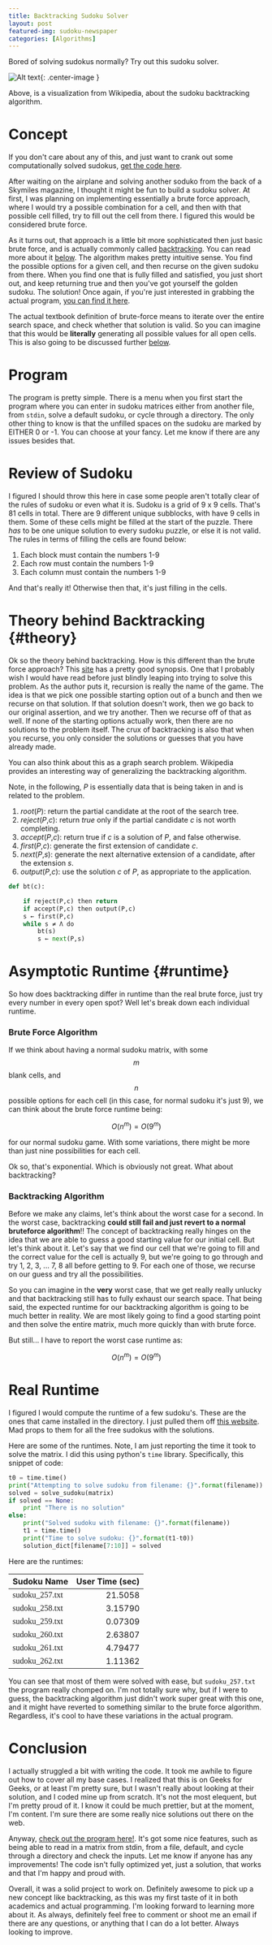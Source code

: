 ```yaml
---
title: Backtracking Sudoku Solver
layout: post
featured-img: sudoku-newspaper
categories: [Algorithms]
---
```


Bored of solving sudokus normally? Try out this sudoku solver. 

![Alt text][backtrackgif]{: .center-image }

Above, is a visualization from Wikipedia, about the sudoku backtracking algorithm.

Concept
=======
If you don't care about any of this, and just want to crank out some computationally solved sudokus, [get the code here][code].

After waiting on the airplane and solving another soduko from the back of a Skymiles magazine, I thought it might be fun to build a sudoku solver. At first, I was planning on implementing essentially a brute force approach, where I would try a possible combination for a cell, and then with that possible cell filled, try to fill out the cell from there. I figured this would be considered brute force.

As it turns out, that approach is a little bit more sophisticated then just basic brute force, and is actually commonly called [backtracking][backtrack]. You can read more about it [below](#theory). The algorithm makes pretty intuitive sense. You find the possible options for a given cell, and then recurse on the given sudoku from there. When you find one that is fully filled and satisfied, you just short out, and keep returning true and then you've got yourself the golden sudoku. The solution! Once again, if you're just interested in grabbing the actual program, [you can find it here][code].

The actual textbook definition of brute-force means to iterate over the entire search space, and check whether that solution is valid. So you can imagine that this would be **literally** generating all possible values for all open cells. This is also going to be discussed further [below](#runtime). 

Program
=======
The program is pretty simple. There is a menu when you first start the program where you can enter in sudoku matrices either from another file, from `stdin`, solve a default sudoku, or cycle through a directory. The only other thing to know is that the unfilled spaces on the sudoku are marked by EITHER 0 or -1. You can choose at your fancy. Let me know if there are any issues besides that. 

Review of Sudoku
================
I figured I should throw this here in case some people aren't totally clear of the rules of sudoku or even what it is. Sudoku is a grid of 9 x 9 cells. That's 81 cells in total. There are 9 different unique subblocks, with have 9 cells in them. Some of these cells might be filled at the start of the puzzle. There *has* to be one unique solution to every sudoku puzzle, or else it is not valid. The rules in terms of filling the cells are found below:

1. Each block must contain the numbers 1-9
2. Each row must contain the numbers 1-9
3. Each column must contain the numbers 1-9

And that's really it! Otherwise then that, it's just filling in the cells. 
 
Theory behind Backtracking {#theory}
==========================
Ok so the theory behind backtracking. How is this different than the brute force approach? This [site][btlink1] has a pretty good synopsis. One that I probably wish I would have read before just blindly leaping into trying to solve this problem. As the author puts it, recursion is really the name of the game. The idea is that we pick one possible starting option out of a bunch and then we recurse on that solution. If that solution doesn't work, then we go back to our original assertion, and we try another. Then we recurse off of that as well. If none of the starting options actually work, then there are no solutions to the problem itself. 
The crux of backtracking is also that when you recurse, you only consider the solutions or guesses that you have already made.  

You can also think about this as a graph search problem. Wikipedia provides an interesting way of generalizing the backtracking algorithm.

Note, in the following, *P* is essentially data that is being taken in and is related to the problem. 

1. *root*(*P*): return the partial candidate at the root of the search tree. 
2. *reject*(*P*,*c*): return *true* only if the partial candidate *c* is not worth completing.
3. *accept*(*P*,*c*): return true if *c* is a solution of *P*, and false otherwise.
4. *first*(*P*,*c*): generate the first extension of candidate *c*.
5. *next*(*P*,*s*): generate the next alternative extension of a candidate, after the extension *s*.
6. *output*(*P*,*c*): use the solution *c* of *P*, as appropriate to the application.

```python
def bt(c):

    if reject(P,c) then return
    if accept(P,c) then output(P,c)
    s ← first(P,c)
    while s ≠ Λ do
        bt(s)
        s ← next(P,s)
```

Asymptotic Runtime {#runtime}
==================
So how does backtracking differ in runtime than the real brute force, just try every number in every open spot? Well let's break down each individual runtime. 

### Brute Force Algorithm
If we think about having a normal sudoku matrix, with some $$ m $$ blank cells, and $$ n $$ possible options for each cell (in this case, for normal sudoku it's just 9), we can think about the brute force runtime being:

$$ 
O(n ^ m ) = O(9 ^ m) 
$$

for our normal sudoku game. With some variations, there might be more than just nine possibilities for each cell.

Ok so, that's exponential. Which is obviously not great. What about backtracking?

### Backtracking Algorithm
Before we make any claims, let's think about the worst case for a second. In the worst case, backtracking **could still fail and just revert to a normal bruteforce algorithm**!! The concept of backtracking really hinges on the idea that we are able to guess a good starting value for our initial cell. But let's think about it. Let's say that we find our cell that we're going to fill and the correct value for the cell is actually 9, but we're going to go through and try 1, 2, 3, ... 7, 8 all before getting to 9. For each one of those, we recurse on our guess and try all the possibilities. 

So you can imagine in the **very** worst case, that we get really really unlucky and that backtracking still has to fully exhaust our search space. That being said, the expected runtime for our backtracking algorithm is going to be much better in reality. We are most likely going to find a good starting point and then solve the entire matrix, much more quickly than with brute force. 

But still... I have to report the worst case runtime as:

$$
O(n^m ) = O(9^m)
$$

Real Runtime
============

I figured I would compute the runtime of a few sudoku's. These are the ones that came installed in the directory. I just pulled them off [this website][sudokuwebsite]. Mad props to them for all the free sudokus with the solutions.

Here are some of the runtimes. Note, I am just reporting the time it took to solve the matrix. I did this using python's `time` library. Specifically, this snippet of code:

~~~python
t0 = time.time()
print("Attempting to solve sudoku from filename: {}".format(filename))
solved = solve_sudoku(matrix)
if solved == None:
    print "There is no solution"
else:
    print("Solved sudoku with filename: {}".format(filename))
    t1 = time.time()
    print("Time to solve sudoku: {}".format(t1-t0))
    solution_dict[filename[7:10]] = solved
~~~
 
Here are the runtimes:

| Sudoku Name    | User Time (sec) |
| :------------- | ---------------:|
| <span style="font-family: Consolas;"> sudoku_257.txt </span> | 21.5058   |
| <span style="font-family: Consolas;"> sudoku_258.txt </span> | 3.15790   |
| <span style="font-family: Consolas;"> sudoku_259.txt </span> | 0.07309   |
| <span style="font-family: Consolas;"> sudoku_260.txt </span> | 2.63807   |
| <span style="font-family: Consolas;"> sudoku_261.txt </span> | 4.79477   |
| <span style="font-family: Consolas;"> sudoku_262.txt </span> | 1.11362   |


You can see that most of them were solved with ease, but `sudoku_257.txt` the program really chomped on. I'm not totally sure why, but if I were to guess, the backtracking algorithm just didn't work super great with this one, and it might have reverted to something similar to the brute force algorithm. Regardless, it's cool to have these variations in the actual program.


Conclusion
==========
I actually struggled a bit with writing the code. It took me awhile to figure out how to cover all my base cases. I realized that this is on Geeks for Geeks, or at least I'm pretty sure, but I wasn't really about looking at their solution, and I coded mine up from scratch. It's not the most elequent, but I'm pretty proud of it. I know it could be much prettier, but at the moment, I'm content. I'm sure there are some really nice solutions out there on the web. 

Anyway, [check out the program here!][code]. It's got some nice features, such as being able to read in a matrix from stdin, from a file, default, and cycle through a directory and check the inputs. Let me know if anyone has any improvements! The code isn't fully optimized yet, just a solution, that works and that I'm happy and proud with. 

Overall, it was a solid project to work on. Definitely awesome to pick up a new concept like backtracking, as this was my first taste of it in both academics and actual programming. I'm looking forward to learning more about it. As always, definitely feel free to comment or shoot me an email if there are any questions, or anything that I can do a lot better. Always looking to improve. 

[comment]: <> (Bibliography)
[code]: https://github.com/johnlarkin1/sudoku-solver
[backtrackgif]: https://upload.wikimedia.org/wikipedia/commons/8/8c/Sudoku_solved_by_bactracking.gif
[backtrack]: https://en.wikipedia.org/wiki/Backtracking
[btlink1]: http://algorithms.tutorialhorizon.com/introduction-to-backtracking-programming/
[sudokuwebsite]: http://www.puzzles.ca/sudoku.html
